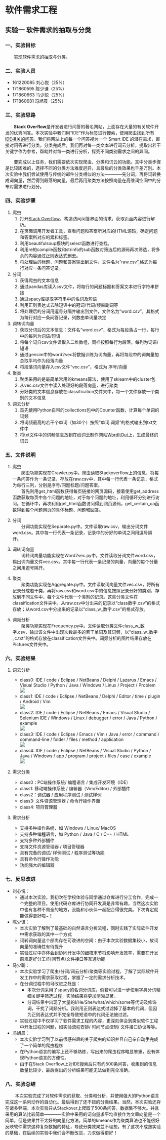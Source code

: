 # 软件需求工程
## 实验一 软件需求的抽取与分类

### 一、实验目标
&emsp;&emsp;实现软件需求的抽取与分类。

### 二、实验人员
* 161220085 刘心悦（25%）
* 171860595 陈少谦（25%）
* 171860663 马少聪（25%）
* 171860681 冯旭晨（25%）

### 三、实验思路 
&emsp;&emsp;**Stack Overflow**是开发者进行问答的著名网站，上面存在大量的有关软件开发的优秀问答。本次实验中我们用“IDE”作为标签进行搜索，使用爬虫找到所有[IDE相关的问答](https://stackoverflow.com/questions/tagged/ide)。我们将网站上的每一个问答视为一个 Smart IDE 的潜在需求，直接对问答进行分类。分类完成后，我们再对每一类文本进行词云分析，提取出若干关键字作为参考，帮助并对每一类进行分析，探究不同类别需求之间的异同。

&emsp;&emsp;要完成以上任务，我们需要依次实现爬虫、分类和词云的功能。其中分类步骤是比较困难的，选择不同的分类方法难度迥异，且最后的分类效果也千差万别。本次实验中我们尝试使用与传统的邮件分类相似的方法————先分词，再将词转换成词向量，然后得到段落的向量，最后再用聚类方法按照向量在高维词空间中的分布对需求进行划分。


### 四、实验步骤
1. 爬虫  
    1. 打开[Stack Overflow](https://stackoverflow.com/)，构造访问问答界面的请求，获取页面内容进行解析。
    2. 在页面调用开发者工具，查看问题和答案所对应的HTML源码，确定问题和答案所对应的累和标签。
    3. 利用beautifulsoup模块的select函数进行查找。
    4. 利用re的compile函数和strinfo的sub函数对筛选后的源码再次筛选，将多余的内容通过正则表达式删去。
    5. 将处理后的标题、问题和答案输出到文件，文件名为“raw.csv”,格式为每行对应一条问答记录。
2. 分词
    1. 获得爬虫的文本信息
    2. 通过pandas库读入csv文件，将每行的问题标题和答案文本进行字符串拼接
    3. 通过spacy库提取字符串中的名词及短语
    4. 利用正则表达式去除短语中的冠词/代词/频率副词等
    5. 将处理后的分词用逗号分隔并输出到文件，文件名为“word.csv”，其格式为每行对应一条问答记录，列数由单词量决定
3. 词转词向量
   1. 获取分词后的文本信息：文件名“word.csv”，格式为每段落占一行，每行中的每列为词语/短语
   2. 将每个词自csv文件读取入二维数组，同样按照每行为段落，每列为词语/短语
   3. 通过gensim中的word2vec将数据训练为词向量，再将每段中的词向量加总取平均作为段落向量
   4. 将段落词向量存入csv文件“vec.csv”，格式为 序号/向量
4. 聚类
   1. 聚类采用的是最简单常用的kmeans算法，使用了sklearn中的cluster包
   2. 从vec.csv文件中读入处理好的段落向量，进行聚类
   3. 分好类的文本信息存放在classification文件夹中，每一个文件存放一个类别的文本信息
5. 词云分析
   1. 首先使用Python自带的collections包中的Counter函数，计算每个单词的词频
   2. 将词频最高的若干个单词（如30个）按照“单词:词频”的格式输出到txt文件中
   3. 将txt文件中的词频信息放到在线词云制作网站[WordItOut](http://www.yyyweb.com/demo/inner-show/word-itout.html)上，生成最终的词云

### 五、文件说明
1. 爬虫  
    &emsp;&emsp;爬虫功能实现在Crawler.py中。爬虫读取Stackoverflow上的信息，将每一条问答作为一条记录，存放在raw.csv中，其中每一行代表一条记录，格式为每行三列，分别是序号/问题标题/问题答案。<br>
    &emsp;&emsp;首先利用get_html函数获得每页链接的网页源码，接着使用get_address函数获取每页中各个问题的地址，对于每个问题的地址，利用循环分别进行访问。在循环中，再次利用get_html函数访问得到网页源码，get_certain_qa函数得到每个问题网页的具体标题、问题和回答。

2. 分词  
    &emsp;&emsp;分词功能实现在Separate.py中。文件读取raw.csv，输出分词文件word.csv。其中每一行代表一条记录，记录中的分好的单词之间用逗号隔开。  

3. 词转词向量  
    &emsp;&emsp;词转词向量功能实现在Word2vec.py中。文件读取分词文件word.csv，输出词向量文件vec.csv。其中每一行代表一条记录的向量，向量的每个分量之间用逗号隔开。  

4. 聚类 <br>
    &emsp;&emsp;聚类功能实现在Aggregate.py中。文件读取词向量文件vec.csv，将所有记录分成若干类，再将raw.csv和word.csv中的信息按照记录分好的类别，存放到不同文件中，每个文件代表一个类别的记录。这些分类文件在classification文件夹中。从raw.csv中分出来的记录以“class数字.csv”的格式存放；从word.csv中分出来的记录以“class_w_数字.csv”的格式存放。
    
5. 词频分析  
    &emsp;&emsp;聚类功能实现在Frequency.py中。文件读取分类文件class_w_数字.csv，输出该文件中出现次数最多的若干单词及其词频，以“class_w_数字_c.txt”的格式存放在classification文件夹中。词频分析的图片结果存放在Pictures文件夹中。

### 六、实验结果
1. 词云分析
    * class0: IDE / code / Eclipse / NetBeans / Delphi / Lazarus / Emacs / Visual Studio / Python / Java / Windows / Linux / Project / Problem <br>
![](https://github.com/NJUaaron/SoftwareReqEng/blob/master/Exp1/Pictures/WordCloud0.png)
    * class1: IDE / code / Eclipse / NetBeans / Delphi / Editor / time / plugin / Android / Vim <br>
![](https://github.com/NJUaaron/SoftwareReqEng/blob/master/Exp1/Pictures/WordCloud1.png)
    * class2: IDE / code / Eclipse / NetBeans / Emacs / Visual Studio / Selenium IDE / Windows / Linux / debugger / error / Java / Python / example <br>
![](https://github.com/NJUaaron/SoftwareReqEng/blob/master/Exp1/Pictures/WordCloud2.png)
    * class3: IDE / code / Eclipse / Emacs / Vim / Java / error / command / command-line / folder / files / method / application <br>
![](https://github.com/NJUaaron/SoftwareReqEng/blob/master/Exp1/Pictures/WordCloud3.png)
    * class4: IDE / code / Eclipse / NetBeans / Visual Studio / Python / Java / Windows / app / program / project / files / case / example <br>
![](https://github.com/NJUaaron/SoftwareReqEng/blob/master/Exp1/Pictures/WordCloud4.png)

2. 需求分类
    * class0：PC端操作系统/ 编程语言 / 集成开发环境（IDE）
    * class1: 移动端操作系统 / 编辑器（Vim/Editor) / 外部插件
    * class2：调试器 / 应用程序测试 / 测试样例
    * class3: 文件资源管理器 / 命令行操作界面
    * class4: 项目管理器
       
3. 需求分析
     * 支持多种操作系统，如 Windows / Linux/ MacOS
     * 支持多种编程语言，如 Python / Java / C / C++ / HTML
     * 支持多种外部插件
     * 支持文件资源管理器 / 项目管理器 
     * 具有完备的调试/ 样例测试 / 程序测试等功能
     * 具有命令行操作功能
     * 功能强大的编辑器

### 七、反思改进
* 刘心悦：
    * 通过本次实验，我初次在学校体验与同学通过仓库进行分工合作，完成一个完整的项目。使用代码仓库进行协同开发真是非常有趣，当然这次实验中也有各种不周全的地方，没能和小伙伴一起配合得很完美。下次肯定就能做得更好啦~！
* 陈少谦：
    * 本次实验了解到了最基础的自然语言分析流程，同时实践了实际软件开发中需求获取的其中一个方式
    * 词转词向量这个部尚存在可改进的空间：由于本次实验数据集较小，故词向量的准确性有待提升
    * 实验过程中亦体会到协同开发中的细枝末节将影响开发效率，需要在开发前规定好分工/时间节点/文件接口等互通功能
* 马少聪：
    * 本次实验学习了爬虫/分词/词云分析/聚类等实验过程，了解了实际软件开发工作中的需求获取过程，掌握了一定的需求分析技术。
    * 在分词过程中的可改进之处是：
        * 本次分词采用了spacy的名词分词库，倘若可以进一步使用字典分词精细关键字筛选过程，实验结果将更加清晰显著。
        * 分词结果中出现了大量的I/He/She/what/which/some等代词及修饰词，干扰了词频分析。我利用正则表达式过滤掉了基本的代词，但因为正则表达式并不完全导致短语中的代词无法被过滤。
    * 实验过程中不仅学习了软件需求工程的内容，更深刻体会到类似软件工程中开发过程的问题，如实验流程安排/ 时间节点控制/ 文件接口协议等等。
* 冯旭晨：
    * 本次实验学习到了以前很感兴趣的关于爬虫的知识并且自己亲自动手完成了一个简单的爬虫程序
	* 在Python语言的编写上还不够熟练，写出来的爬虫程序略显笨重，没有体现Python语言的方便性。
    * 由于在Stack Overflow上对IDE搜索后只有约500条问答，收集到的信息数量比较少，最后得出的分析结果可能无法做到完全准确。

### 八、实验总结
&emsp;&emsp; 本次实验完成了对软件需求的获取、分类和分析，并使用强大的Python语言完成这一系列动作的自动化。最后得到了还不错的分类结果。当然，本次实验还存在诸多弊端，本次实验只从Stackover上爬取了500条问答，数据集不够大。并且采用的算法比较简单————实验中采用的词向量求平均直接作为文章向量是一个简单，但是效果并不太好的向量化方法，简单的kmeans作为聚类算法也不能很好反映软件需求这种复杂数据的特征，导致分类效果並不理想。有了这次不成熟实验的基础，在后续的实验中我们会不断改进，力求做得更好！
